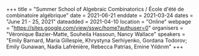 +++
title = "Summer School of Algebraic Combinatorics / École d'été de combinatoire algébrique"
date = 2021-06-21
enddate = 2021-03-24
dates = "June 21 - 25, 2021"
dateadded = 2021-04-10
location = "Online"
webpage = "https://sites.google.com/view/sswc/home?authuser=0"
organisers = "Véronique Bazier-Matte, Souheila Hassoun, Nancy Wallace"
speakers = "Emily Barnard, Maria Gillespie, Khrystyna Serhiyenko, Gordana Todorov; Emily Gunawan, Nadia Lafrènière, Rebecca Patrias, Emine Yıldırım"
+++
